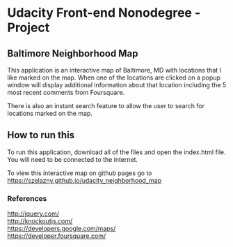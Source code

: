 # Udacity Front-end Nonodegree - Project 
## Baltimore Neighborhood Map


This application is an interactive map of Baltimore, MD with locations that I like marked on the map. When one of the locations are clicked on a popup window will display additional information about that location including the 5 most recent comments from Foursquare.

There is also an  instant search feature to allow the user to search for locations marked on the map.


## How to run this

To run this application, download all of the files and open the index.html file. You will need to be connected to the internet.

To view this interactive map on github pages go to https://szelazny.github.io/udacity_neighborhood_map


### References

http://jquery.com/  
http://knockoutjs.com/  
https://developers.google.com/maps/  
https://developer.foursquare.com/

